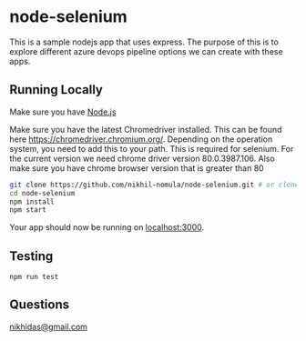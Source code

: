 # node-selenium

This is a sample nodejs app that uses express. The purpose of this is to explore different azure devops pipeline options we can create with these apps. 

## Running Locally

Make sure you have [Node.js](http://nodejs.org/)

Make sure you have the latest Chromedriver installed. This can be found here https://chromedriver.chromium.org/. Depending on the operation system, you need to add this to your path. This is required for selenium. For the current version we need chrome driver version 80.0.3987.106. Also make sure you have chrome browser version that is greater than 80

```sh
git clone https://github.com/nikhil-nomula/node-selenium.git # or clone your own fork
cd node-selenium
npm install
npm start
```

Your app should now be running on [localhost:3000](http://localhost:3000/).

## Testing

```
npm run test
```


## Questions

nikhidas@gmail.com